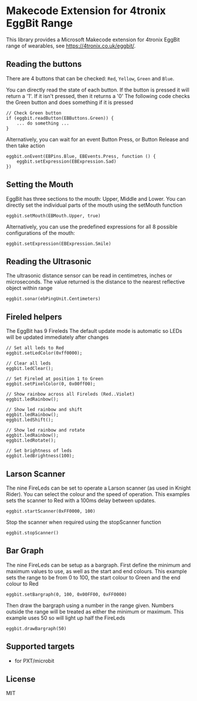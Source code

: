 # Makecode Extension for 4tronix EggBit Range

This library provides a Microsoft Makecode extension for 4tronix EggBit range of wearables, see
https://4tronix.co.uk/eggbit/.

## Reading the buttons

There are 4 buttons that can be checked: `Red`, `Yellow`, `Green` and `Blue`.

You can directly read the state of each button.
If the button is pressed it will return a '1'. If it isn't pressed, then it returns a '0'
The following code checks the Green button and does something if it is pressed

```
// Check Green button
if (eggbit.readButton(EBButtons.Green)) {
    ... do something ...
}
```

Alternatively, you can wait for an event Button Press, or Button Release and then take action
```
eggbit.onEvent(EBPins.Blue, EBEvents.Press, function () {
    eggbit.setExpression(EBExpression.Sad)
})
```

## Setting the Mouth

EggBit has three sections to the mouth: Upper, Middle and Lower. You can directly set the individual parts of the mouth using the setMouth function
```
eggbit.setMouth(EBMouth.Upper, true)
```

Alternatively, you can use the predefined expressions for all 8 possible configurations of the mouth:
```
eggbit.setExpression(EBExpression.Smile)
```

## Reading the Ultrasonic

The ultrasonic distance sensor can be read in centimetres, inches or microseconds. The value returned is the distance to the nearest reflective object within range
```
eggbit.sonar(ebPingUnit.Centimeters)
```


## Fireled helpers

The EggBit has 9 Fireleds
The default update mode is automatic so LEDs will be updated immediately after changes

```blocks
// Set all leds to Red
eggbit.setLedColor(0xff0000);

// Clear all leds
eggbit.ledClear();

// Set Fireled at position 1 to Green
eggbit.setPixelColor(0, 0x00ff00);

// Show rainbow across all Fireleds (Red..Violet)
eggbit.ledRainbow();

// Show led rainbow and shift
eggbit.ledRainbow();
eggbit.ledShift();

// Show led rainbow and rotate
eggbit.ledRainbow();
eggbit.ledRotate();

// Set brightness of leds
eggbit.ledBrightness(100);
```
## Larson Scanner

The nine FireLeds can be set to operate a Larson scanner (as used in Knight Rider). You can select the colour and the speed of operation. This examples sets the scanner to Red with a 100ms delay between updates.
```
eggbit.startScanner(0xFF0000, 100)
```

Stop the scanner when required using the stopScanner function
```
eggbit.stopScanner()
```

## Bar Graph

The nine FireLeds can be setup as a bargraph. First define the minimum and maximum values to use, as well as the start and end colours. This example sets the range to be from 0 to 100, the start colour to Green and the end colour to Red
```
eggbit.setBargraph(0, 100, 0x00FF00, 0xFF0000)
```

Then draw the bargraph using a number in the range given. Numbers outside the range will be treated as either the minimum or maximum. This example uses 50 so will light up half the FireLeds
```
eggbit.drawBargraph(50)
```


## Supported targets

* for PXT/microbit

## License
MIT
